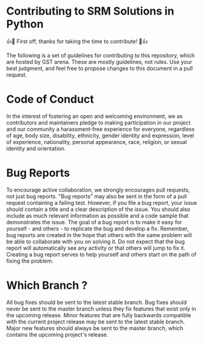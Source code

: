 # Contributing to SRM Solutions in Python

👍🎉 First off, thanks for taking the time to contribute! 🎉👍

The following is a set of guidelines for contributing to this repository, which are hosted by GST arena. These are mostly guidelines, not rules. Use your best judgment, and feel free to propose changes to this document in a pull request.

# Code of Conduct

In the interest of fostering an open and welcoming environment, we as contributors and maintainers pledge to making participation in our project and our community a harassment-free experience for everyone, regardless of age, body size, disability, ethnicity, gender identity and expression, level of experience, nationality, personal appearance, race, religion, or sexual identity and orientation.

# Bug Reports

To encourage active collaboration, we strongly encourages pull requests, not just bug reports. "Bug reports" may also be sent in the form of a pull request containing a failing test.
However, if you file a bug report, your issue should contain a title and a clear description of the issue. You should also include as much relevant information as possible and a code sample that demonstrates the issue. The goal of a bug report is to make it easy for yourself - and others - to replicate the bug and develop a fix.
Remember, bug reports are created in the hope that others with the same problem will be able to collaborate with you on solving it. Do not expect that the bug report will automatically see any activity or that others will jump to fix it. Creating a bug report serves to help yourself and others start on the path of fixing the problem.


# Which Branch ?

All bug fixes should be sent to the latest stable branch. Bug fixes should never be sent to the master branch unless they fix features that exist only in the upcoming release.
Minor features that are fully backwards compatible with the current project release may be sent to the latest stable branch.
Major new features should always be sent to the master branch, which contains the upcoming project's release.
